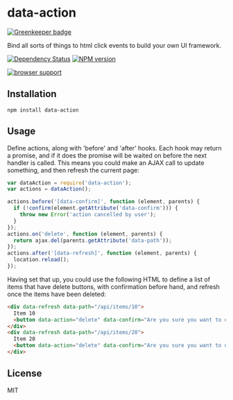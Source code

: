 # data-action

[![Greenkeeper badge](https://badges.greenkeeper.io/ForbesLindesay/data-action.svg)](https://greenkeeper.io/)

Bind all sorts of things to html click events to build your own UI framework.

[![Dependency Status](https://img.shields.io/david/ForbesLindesay/data-action.svg)](https://david-dm.org/ForbesLindesay/data-action)
[![NPM version](https://img.shields.io/npm/v/data-action.svg)](https://www.npmjs.com/package/data-action)

[![browser support](https://ci.testling.com/ForbesLindesay/data-action.png)](https://ci.testling.com/ForbesLindesay/data-action)

## Installation

    npm install data-action

## Usage

Define actions, along with 'before' and 'after' hooks.  Each hook may return a promise, and if it does the promise will be waited on before the next handler is called.  This means you could make an AJAX call to update something, and then refresh the current page:

```js
var dataAction = require('data-action');
var actions = dataAction();

actions.before('[data-confirm]', function (element, parents) {
  if (!confirm(element.getAttribute('data-confirm'))) {
    throw new Error('action cancelled by user');
  }
});
actions.on('delete', function (element, parents) {
  return ajax.del(parents.getAttribute('data-path'));
});
actions.after('[data-refresh]', function (element, parents) {
  location.reload();
});
```

Having set that up, you could use the following HTML to define a list of items that have delete buttons, with confirmation before hand, and refresh once the items have been deleted:

```html
<div data-refresh data-path="/api/items/10">
  Item 10
  <button data-action="delete" data-confirm="Are you sure you want to delete this item?">Delete</button>
</div>
<div data-refresh data-path="/api/items/20">
  Item 20
  <button data-action="delete" data-confirm="Are you sure you want to delete this item?">Delete</button>
</div>
```

## License

  MIT